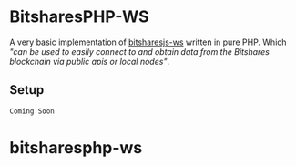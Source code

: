 BitsharesPHP-WS
=========================

A very basic implementation of [bitsharesjs-ws](https://github.com/bitshares/bitsharesjs-ws) written in pure PHP. Which _"can be used to easily connect to and obtain data from the Bitshares blockchain via public apis or local nodes"_.

Setup
--------
```cmd
Coming Soon
```

# bitsharesphp-ws
